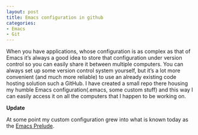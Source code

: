 ```yaml
---
layout: post
title: Emacs configuration in github
categories:
- Emacs
- Git
---
```


When you have applications, whose configuration is as complex as that
of Emacs it’s always a good idea to store that configuration under
version control so you can easily share it between multiple
computers. You can always set up some version control system yourself,
but it’s a lot more convenient (and much more reliable) to use an
already existing code hosting solution such a GitHub. I have created a
small repo there housing my humble Emacs configuration(.emacs, some
custom stuff) and this way I can easily access it on all the computers
that I happen to be working on.

**Update**

At some point my custom configuration grew into what is known today as
the [Emacs Prelude](https://github.com/bbatsov/emacs-prelude).
